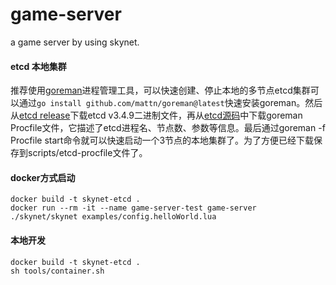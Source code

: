 # game-server
a game server by using skynet.

#### etcd 本地集群
推荐使用[goreman](https://github.com/mattn/goreman)进程管理工具，可以快速创建、停止本地的多节点etcd集群可以通过`go install github.com/mattn/goreman@latest`快速安装goreman。然后从[etcd release](https://github.com/etcd-io/etcd/releases/v3.4.9)下载etcd v3.4.9二进制文件，再从[etcd源码](https://github.com/etcd-io/etcd/blob/v3.4.9/Procfile)中下载goreman Procfile文件，它描述了etcd进程名、节点数、参数等信息。最后通过goreman -f Procfile start命令就可以快速启动一个3节点的本地集群了。为了方便已经下载保存到scripts/etcd-procfile文件了。

#### docker方式启动
~~~
docker build -t skynet-etcd .
docker run --rm -it --name game-server-test game-server ./skynet/skynet examples/config.helloWorld.lua
~~~

#### 本地开发
~~~
docker build -t skynet-etcd .
sh tools/container.sh
~~~

